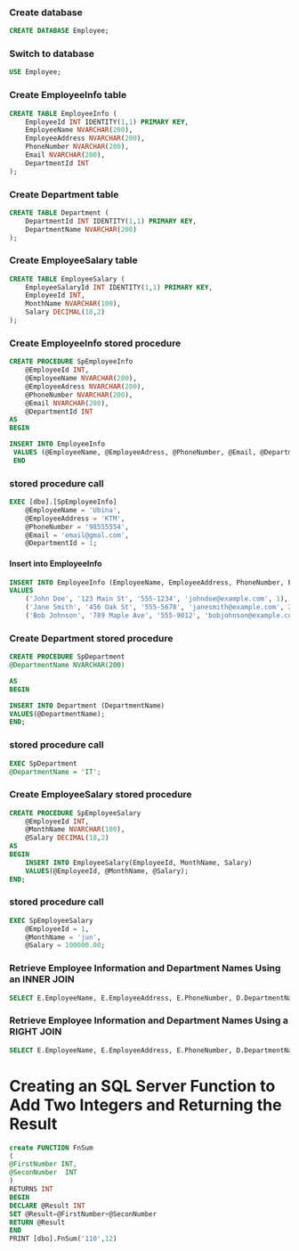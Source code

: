 ### Create database

```sql
CREATE DATABASE Employee;
```

### Switch to database

```sql
USE Employee;
```

### Create EmployeeInfo table

```sql
CREATE TABLE EmployeeInfo (
    EmployeeId INT IDENTITY(1,1) PRIMARY KEY,
    EmployeeName NVARCHAR(200),
    EmployeeAddress NVARCHAR(200),
    PhoneNumber NVARCHAR(200),
    Email NVARCHAR(200),
    DepartmentId INT
);
```

### Create Department table

```sql
CREATE TABLE Department (
    DepartmentId INT IDENTITY(1,1) PRIMARY KEY,
    DepartmentName NVARCHAR(200)
);
```

### Create EmployeeSalary table

```sql
CREATE TABLE EmployeeSalary (
    EmployeeSalaryId INT IDENTITY(1,1) PRIMARY KEY,
    EmployeeId INT,
    MonthName NVARCHAR(100),
    Salary DECIMAL(18,2)
);
```

### Create EmployeeInfo stored procedure

```sql
CREATE PROCEDURE SpEmployeeInfo
    @EmployeeId INT,
    @EmployeeName NVARCHAR(200),
    @EmployeeAdress NVARCHAR(200),
    @PhoneNumber NVARCHAR(200),
    @Email NVARCHAR(200),
    @DepartmentId INT
AS
BEGIN

INSERT INTO EmployeeInfo
 VALUES (@EmployeeName, @EmployeeAdress, @PhoneNumber, @Email, @DepartmentId);
 END
```

### stored procedure call

```sql
EXEC [dbo].[SpEmployeeInfo]
    @EmployeeName = 'Ubina',
    @EmployeeAddress = 'KTM',
    @PhoneNumber = '98555554',
    @Email = 'email@gmal.com',
    @DepartmentId = 1;
```

#### Insert into EmployeeInfo

```sql
INSERT INTO EmployeeInfo (EmployeeName, EmployeeAddress, PhoneNumber, Email, DepartmentId)
VALUES
    ('John Doe', '123 Main St', '555-1234', 'johndoe@example.com', 1),
    ('Jane Smith', '456 Oak St', '555-5678', 'janesmith@example.com', 2),
    ('Bob Johnson', '789 Maple Ave', '555-9012', 'bobjohnson@example.com', 1);
```

### Create Department stored procedure

```sql
CREATE PROCEDURE SpDepartment
@DepartmentName NVARCHAR(200)

AS
BEGIN

INSERT INTO Department (DepartmentName)
VALUES(@DepartmentName);
END;
```

### stored procedure call

```sql
EXEC SpDepartment
@DepartmentName = 'IT';
```

### Create EmployeeSalary stored procedure

```sql
CREATE PROCEDURE SpEmployeeSalary
    @EmployeeId INT,
    @MonthName NVARCHAR(100),
    @Salary DECIMAL(18,2)
AS
BEGIN
    INSERT INTO EmployeeSalary(EmployeeId, MonthName, Salary)
    VALUES(@EmployeeId, @MonthName, @Salary);
END;
```

### stored procedure call

```sql
EXEC SpEmployeeSalary
    @EmployeeId = 1,
    @MonthName = 'jun',
    @Salary = 100000.00;
```

### Retrieve Employee Information and Department Names Using an INNER JOIN

```sql
SELECT E.EmployeeName, E.EmployeeAddress, E.PhoneNumber, D.DepartmentName FROM  EmployeeInfo AS E INNER JOIN Department as D on E.DepartmentId = D.DepartmentId
```

### Retrieve Employee Information and Department Names Using a RIGHT JOIN

```sql
SELECT E.EmployeeName, E.EmployeeAddress, E.PhoneNumber, D.DepartmentName FROM  EmployeeInfo AS E Right JOIN Department as D on E.DepartmentId = D.DepartmentId
```

# Creating an SQL Server Function to Add Two Integers and Returning the Result

```sql
create FUNCTION FnSum
(
@FirstNumber INT,
@SeconNumber  INT
)
RETURNS INT
BEGIN
DECLARE @Result INT
SET @Result=@FirstNumber+@SeconNumber
RETURN @Result
END
PRINT [dbo].FnSum('110',12)
```
